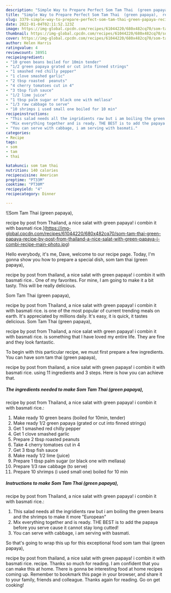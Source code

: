 ```yaml
---
description: "Simple Way to Prepare Perfect Som Tam Thai  (green papaya),  recipe by post from Thailand, a nice salat with green papaya! i combin it with basmati rice."
title: "Simple Way to Prepare Perfect Som Tam Thai  (green papaya),  recipe by post from Thailand, a nice salat with green papaya! i combin it with basmati rice."
slug: 3379-simple-way-to-prepare-perfect-som-tam-thai-green-papaya-recipe-by-post-from-thailand-a-nice-salat-with-green-papaya-i-combin-it-with-basmati-rice
date: 2022-01-04T02:11:52.123Z
image: https://img-global.cpcdn.com/recipes/61044220/680x482cq70/som-tam-thai-green-papaya-recipe-by-post-from-thailand-a-nice-salat-with-green-papaya-i-combi-recipe-main-photo.jpg
thumbnail: https://img-global.cpcdn.com/recipes/61044220/680x482cq70/som-tam-thai-green-papaya-recipe-by-post-from-thailand-a-nice-salat-with-green-papaya-i-combi-recipe-main-photo.jpg
cover: https://img-global.cpcdn.com/recipes/61044220/680x482cq70/som-tam-thai-green-papaya-recipe-by-post-from-thailand-a-nice-salat-with-green-papaya-i-combi-recipe-main-photo.jpg
author: Helen Harris
ratingvalue: 4
reviewcount: 38951
recipeingredient:
- "10 green beans boiled for 10min tender"
- "1/2 green papaya grated or cut into finned strings"
- "1 smashed red chilly pepper"
- "1 clove smashed garlic"
- "2 tbsp roasted  peanuts"
- "4 cherry tomatoes cut in 4"
- "3 tbsp fish sauce"
- "1/2 lime juice"
- "1 tbsp palm sugar or black one with mellasa"
- "1/3 raw cabbage to serve"
- "10 shrimps i used small one boiled for 10 min"
recipeinstructions:
- "This salad needs all the ingridients raw but i am boiling the green beans and the shrimps to make it more &#34;European&#34;"
- "Mix everything together and is ready. THE BEST is to add the papaya before you serve cause it cannot stay long cutted!"
- "You can serve with cabbage, i am serving with basmati."
categories:
- Recipe
tags:
- som
- tam
- thai

katakunci: som tam thai 
nutrition: 140 calories
recipecuisine: American
preptime: "PT33M"
cooktime: "PT30M"
recipeyield: "4"
recipecategory: Dinner

---
```



![Som Tam Thai  (green papaya),

recipe by post from Thailand, a nice salat with green papaya!
i combin it with basmati rice.](https://img-global.cpcdn.com/recipes/61044220/680x482cq70/som-tam-thai-green-papaya-recipe-by-post-from-thailand-a-nice-salat-with-green-papaya-i-combi-recipe-main-photo.jpg)

Hello everybody, it's me, Dave, welcome to our recipe page. Today, I'm gonna show you how to prepare a special dish, som tam thai  (green papaya),

recipe by post from thailand, a nice salat with green papaya!
i combin it with basmati rice.. One of my favorites. For mine, I am going to make it a bit tasty. This will be really delicious.

Som Tam Thai  (green papaya),

recipe by post from Thailand, a nice salat with green papaya!
i combin it with basmati rice. is one of the most popular of current trending meals on earth. It's appreciated by millions daily. It's easy, it is quick, it tastes delicious. Som Tam Thai  (green papaya),

recipe by post from Thailand, a nice salat with green papaya!
i combin it with basmati rice. is something that I have loved my entire life. They are fine and they look fantastic.




To begin with this particular recipe, we must first prepare a few ingredients. You can have som tam thai  (green papaya),

recipe by post from thailand, a nice salat with green papaya!
i combin it with basmati rice. using 11 ingredients and 3 steps. Here is how you can achieve that.

<!--inarticleads1-->

##### The ingredients needed to make Som Tam Thai  (green papaya),

recipe by post from Thailand, a nice salat with green papaya!
i combin it with basmati rice.:

1. Make ready 10 green beans (boiled for 10min, tender)
1. Make ready 1/2 green papaya (grated or cut into finned strings)
1. Get 1 smashed red chilly pepper
1. Get 1 clove smashed garlic
1. Prepare 2 tbsp roasted  peanuts
1. Take 4 cherry tomatoes cut in 4
1. Get 3 tbsp fish sauce
1. Make ready 1/2 lime (juice)
1. Prepare 1 tbsp palm sugar (or black one with mellasa)
1. Prepare 1/3 raw cabbage (to serve)
1. Prepare 10 shrimps (i used small one) boiled for 10 min




<!--inarticleads2-->

##### Instructions to make Som Tam Thai  (green papaya),

recipe by post from Thailand, a nice salat with green papaya!
i combin it with basmati rice.:

1. This salad needs all the ingridients raw but i am boiling the green beans and the shrimps to make it more &#34;European&#34;
1. Mix everything together and is ready. THE BEST is to add the papaya before you serve cause it cannot stay long cutted!
1. You can serve with cabbage, i am serving with basmati.




So that's going to wrap this up for this exceptional food som tam thai  (green papaya),

recipe by post from thailand, a nice salat with green papaya!
i combin it with basmati rice. recipe. Thanks so much for reading. I am confident that you can make this at home. There is gonna be interesting food at home recipes coming up. Remember to bookmark this page in your browser, and share it to your family, friends and colleague. Thanks again for reading. Go on get cooking!
